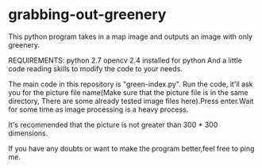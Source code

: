 # grabbing-out-greenery
This python program takes in a map image and outputs an image with only greenery.

REQUIREMENTS:
	python 2.7
	opencv 2.4 installed for python
	And a little code reading skills to modify the code to your needs. 
	

The main code in this repository is "green-index.py".
Run the code, it'll ask you for the picture file name(Make sure that the picture file is in the same directory, There are some already tested image files here).Press enter.Wait for some time as image processing is a heavy process.

It's recommended that the picture is not greater than 300 * 300 dimensions.

If you have any doubts or want to make the program better,feel free to ping me.


